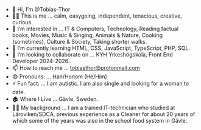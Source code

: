 - 👋 Hi, I’m @Tobias-Thor
- 🙋‍♂️ This is me ... calm, easygoing, independent, tenacious, creative, curious.
- 👀 I’m interested in ... IT & Computers, Technology, Reading factual books, Movies, Music & Singing, Animals & Nature, Cooking (sometimes), Culture & Society, Taking shorter walks.
- 🌱 I’m currently learning HTML, CSS, JavaScript, TypeScript, PHP, SQL.
- 💞️ I’m looking to collaborate on ... KYH Yrkeshögskola, Front End Developer 2024-2026.
- 📫 How to reach me ... tobiasthor@protonmail.com
- 😄 Pronouns: ... Han/Honom (He/Him)
- ⚡ Fun fact: ... I am autistic. I am also single and looking for a woman to date.
- 🏠 Where I Live ... Gävle, Sweden.
- 👨‍💻 My background ... I am a trained IT-technician who studied at Läroviken/SDCA, previous experience as a Cleaner for about 20 years of which some of the years was also in the school food system in Gävle.

<!---
Tobias-Thor/Tobias-Thor is a ✨ special ✨ repository because its `README.md` (this file) appears on your GitHub profile.
You can click the Preview link to take a look at your changes.
--->
